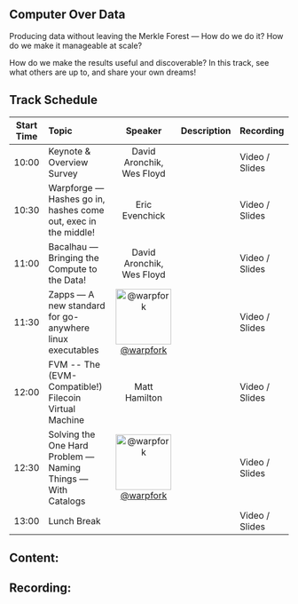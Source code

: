 ## Computer Over Data

Producing data without leaving the Merkle Forest — How do we do it? How do we make it manageable at scale? 

How do we make the results useful and discoverable? In this track, see what others are up to, and share your own dreams!

## Track Schedule

| Start Time | Topic | Speaker | Description | Recording |
| :--------: | :---- | :-----: | :---------- | :-------- |
| 10:00 | Keynote & Overview Survey | David Aronchik, Wes Floyd |  | Video / Slides |
| 10:30 | Warpforge — Hashes go in, hashes come out, exec in the middle! | Eric Evenchick |  | Video / Slides |
| 11:00 | Bacalhau — Bringing the Compute to the Data! | David Aronchik, Wes Floyd |  | Video / Slides |
| 11:30 | Zapps — A new standard for go-anywhere linux executables | <a href="https://github.com/@warpfork"><img src="https://github.com/@warpfork.png?size=200" alt="@warpfork" width="100" /></a><br>[@warpfork](https://github.com/@warpfork) |  | Video / Slides |
| 12:00 | FVM -- The (EVM-Compatible!) Filecoin Virtual Machine | Matt Hamilton |  | Video / Slides |
| 12:30 | Solving the One Hard Problem — Naming Things — With Catalogs | <a href="https://github.com/@warpfork"><img src="https://github.com/@warpfork.png?size=200" alt="@warpfork" width="100" /></a><br>[@warpfork](https://github.com/@warpfork) |  | Video / Slides |
| 13:00 | Lunch Break |  |  | Video / Slides |

## Content:

## Recording: